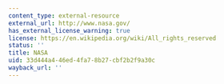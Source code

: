 ```yaml
---
content_type: external-resource
external_url: http://www.nasa.gov/
has_external_license_warning: true
license: https://en.wikipedia.org/wiki/All_rights_reserved
status: ''
title: NASA
uid: 33d444a4-46ed-4fa7-8b27-cbf2b2f9a30c
wayback_url: ''
---
```

